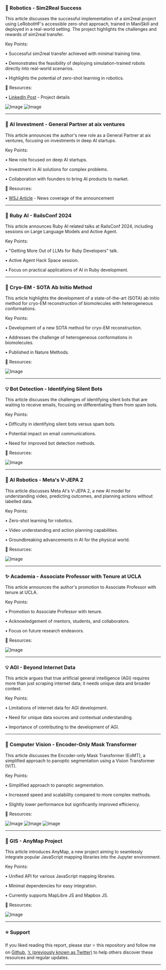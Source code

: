 ### 🤖 Robotics - Sim2Real Success

This article discusses the successful implementation of a sim2real project using LeRobotHF's accessible zero-shot approach, trained in ManiSkill and deployed in a real-world setting.  The project highlights the challenges and rewards of sim2real transfer.

Key Points:

• Successful sim2real transfer achieved with minimal training time.


• Demonstrates the feasibility of deploying simulation-trained robots directly into real-world scenarios.


• Highlights the potential of zero-shot learning in robotics.


🔗 Resources:

• [LinkedIn Post](https://linkedin.com/posts/jianwei-zhang-a3917b318_maniskill-lerobot-lightwheel-activity-7346734976517738497-3U9x…) - Project details


![Image](https://pbs.twimg.com/amplify_video_thumb/1940988727821484032/img/ZL_W0sH9ESydmv7r.jpg)
![Image](https://pbs.twimg.com/amplify_video_thumb/1933657919826112515/img/I18Dpb3llk4PJkOH?format=jpg&name=240x240)



---

### 🚀 AI Investment - General Partner at aix ventures

This article announces the author's new role as a General Partner at aix ventures, focusing on investments in deep AI startups.

Key Points:

• New role focused on deep AI startups.


• Investment in AI solutions for complex problems.


• Collaboration with founders to bring AI products to market.


🔗 Resources:

• [WSJ Article](https://t.co/BphKh3a5gs) - News coverage of the announcement


---

### 🤖 Ruby AI - RailsConf 2024

This article announces Ruby AI related talks at RailsConf 2024, including sessions on Large Language Models and Active Agent.

Key Points:

• "Getting More Out of LLMs for Ruby Developers" talk.


• Active Agent Hack Space session.


• Focus on practical applications of AI in Ruby development.


---

### 🤖 Cryo-EM - SOTA Ab Initio Method

This article highlights the development of a state-of-the-art (SOTA) ab initio method for cryo-EM reconstruction of biomolecules with heterogeneous conformations.

Key Points:

• Development of a new SOTA method for cryo-EM reconstruction.


• Addresses the challenge of heterogeneous conformations in biomolecules.


• Published in Nature Methods.


🔗 Resources:

![Image](https://pbs.twimg.com/media/GuyGmleWcAALGBs?format=jpg&name=small)


---

### 💡 Bot Detection - Identifying Silent Bots

This article discusses the challenges of identifying silent bots that are waiting to receive emails, focusing on differentiating them from spam bots.

Key Points:

• Difficulty in identifying silent bots versus spam bots.


• Potential impact on email communications.


• Need for improved bot detection methods.


🔗 Resources:

![Image](https://pbs.twimg.com/media/Gu4vWNqW8AA3RI-?format=png&name=240x240)


---

### 🤖 AI Robotics - Meta's V-JEPA 2

This article discusses Meta AI's V-JEPA 2, a new AI model for understanding video, predicting outcomes, and planning actions without labelled data.

Key Points:

• Zero-shot learning for robotics.


• Video understanding and action planning capabilities.


• Groundbreaking advancements in AI for the physical world.


🔗 Resources:

![Image](https://pbs.twimg.com/media/Gu7UrRqb0AALRf5?format=jpg&name=small)


---

### ✨ Academia - Associate Professor with Tenure at UCLA

This article announces the author's promotion to Associate Professor with tenure at UCLA.

Key Points:

• Promotion to Associate Professor with tenure.


• Acknowledgement of mentors, students, and collaborators.


• Focus on future research endeavors.


🔗 Resources:

![Image](https://pbs.twimg.com/media/GuyBhXnXYAAaNXU?format=jpg&name=small)


---

### 💡 AGI - Beyond Internet Data

This article argues that true artificial general intelligence (AGI) requires more than just scraping internet data; it needs unique data and broader context.

Key Points:

• Limitations of internet data for AGI development.


• Need for unique data sources and contextual understanding.


• Importance of contributing to the development of AGI.


---

### 🤖 Computer Vision - Encoder-Only Mask Transformer

This article discusses the Encoder-only Mask Transformer (EoMT), a simplified approach to panoptic segmentation using a Vision Transformer (ViT).

Key Points:

• Simplified approach to panoptic segmentation.


• Increased speed and scalability compared to more complex methods.


• Slightly lower performance but significantly improved efficiency.


🔗 Resources:

![Image](https://pbs.twimg.com/media/Gu4XTR1XoAEknwo?format=jpg&name=small)
![Image](https://pbs.twimg.com/media/Gu4XTSGWAAA57vb?format=jpg&name=900x900)
![Image](https://pbs.twimg.com/media/Gu20xQZXYAAJ7zX?format=jpg&name=240x240)


---

### 🚀 GIS - AnyMap Project

This article introduces AnyMap, a new project aiming to seamlessly integrate popular JavaScript mapping libraries into the Jupyter environment.

Key Points:

• Unified API for various JavaScript mapping libraries.


• Minimal dependencies for easy integration.


• Currently supports MapLibre JS and Mapbox JS.


🔗 Resources:

![Image](https://pbs.twimg.com/media/Gu3XnpKWIAAlkjd?format=jpg&name=small)


---

### ⭐️ Support

If you liked reading this report, please star ⭐️ this repository and follow me on [Github](https://github.com/Drix10), [𝕏 (previously known as Twitter)](https://x.com/DRIX_10_) to help others discover these resources and regular updates.

---